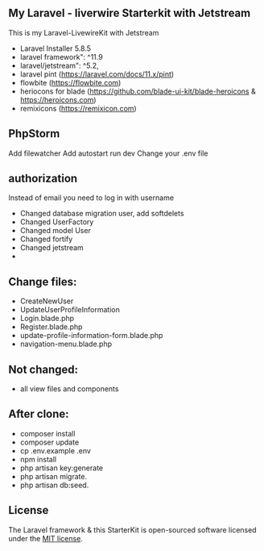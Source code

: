 ## My Laravel - liverwire Starterkit with Jetstream

This is my Laravel-LivewireKit with Jetstream

- Laravel Installer 5.8.5
- laravel framework": ^11.9
- laravel/jetstream": ^5.2,
- laravel pint (https://laravel.com/docs/11.x/pint)
- flowbite (https://flowbite.com)
- heriocons for blade (https://github.com/blade-ui-kit/blade-heroicons & https://heroicons.com)
- remixicons (https://remixicon.com)

## PhpStorm

Add filewatcher
Add autostart run dev
Change your .env file

## authorization

Instead of email you need to log in with username

- Changed database migration user, add softdelets
- Changed UserFactory
- Changed model User
- Changed fortify
- Changed jetstream
-

## Change files:

- CreateNewUser
- UpdateUserProfileInformation
- Login.blade.php
- Register.blade.php
- update-profile-information-form.blade.php
- navigation-menu.blade.php

## Not changed:

- all view files and components

## After clone:

- composer install
- composer update
- cp .env.example .env
- npm install
- php artisan key:generate
- php artisan migrate.
- php artisan db:seed.

## License

The Laravel framework & this StarterKit is open-sourced software licensed under
the [MIT license](https://opensource.org/licenses/MIT).
